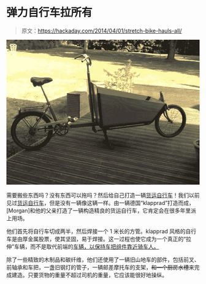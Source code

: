 # 弹力自行车拉所有

> 原文：<https://hackaday.com/2014/04/01/stretch-bike-hauls-all/>

![cargobike](img/175b1e51b9af0fd3383b533b41d72a64.png)

需要搬些东西吗？没有东西可以拖吗？然后给自己打造一辆[货运自行车](http://simplecargo.blogspot.de/)！我们以前见过[货运自行车](http://hackaday.com/2013/01/24/wooden-cargo-bicycle/)，但是没有一辆像这辆一样。由一辆德国“klapprad”打造而成，[Morgan]和他的父亲打造了一辆构造精良的货运自行车，它肯定会在很多年里派上用场。

他们首先将自行车切成两半，然后焊接一个 1 米长的方管。klapprad 风格的自行车是由厚金属股票，使其坚固，易于焊接。这一过程也使它成为一个真正的“拉伸”车辆，而不是取代前端的[车辆，以保持车把组件靠近骑车人。](http://hackaday.com/2011/10/01/incredibly-cheap-upcycled-cargo-bike/)

除了一些精致的木制品和碳纤维，他们还使用了一辆旧山地车的部件，包括前叉、前轴承和车把，一盏旧钢灯的管子，一辆邮差摩托车的支架，~~和一个厨房水槽~~来完成建造。只要货物的重量不超过司机的重量，它应该能很好地操纵。